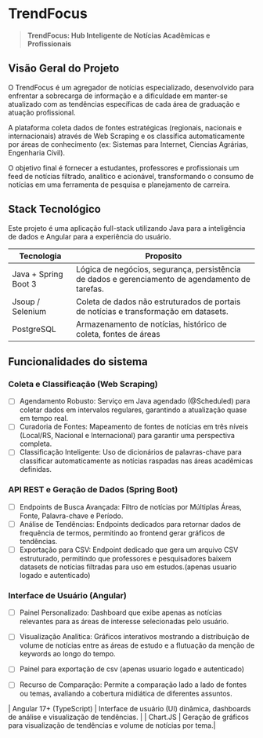 # TrendFocus
> **TrendFocus: Hub Inteligente de Notícias Acadêmicas e Profissionais**

## Visão Geral do Projeto

O TrendFocus é um agregador de notícias especializado, desenvolvido para enfrentar a sobrecarga de informação e a dificuldade em manter-se atualizado com as tendências específicas de cada área de graduação e atuação profissional.

A plataforma coleta dados de fontes estratégicas (regionais, nacionais e internacionais) através de Web Scraping e os classifica automaticamente por áreas de conhecimento (ex: Sistemas para Internet, Ciencias Agrárias, Engenharia Cívil).

O objetivo final é fornecer a estudantes, professores e profissionais um feed de notícias filtrado, analítico e acionável, transformando o consumo de notícias em uma ferramenta de pesquisa e planejamento de carreira.

## Stack Tecnológico

Este projeto é uma aplicação full-stack utilizando Java para a inteligência de dados e Angular para a experiência do usuário.

| Tecnologia | Proposito |
|------------|-----------|
| Java + Spring Boot 3 | Lógica de negócios, segurança, persistência de dados e gerenciamento de agendamento de tarefas.|
| Jsoup / Selenium | Coleta de dados não estruturados de portais de notícias e transformação em datasets. |
| PostgreSQL | Armazenamento de notícias, histórico de coleta, fontes de áreas |

## Funcionalidades do sistema

### Coleta e Classificação (Web Scraping)

- [ ] Agendamento Robusto: Serviço em Java agendado (@Scheduled) para coletar dados em intervalos regulares, garantindo a atualização quase em tempo real.
- [ ] Curadoria de Fontes: Mapeamento de fontes de notícias em três níveis (Local/RS, Nacional e Internacional) para garantir uma perspectiva completa.
- [ ] Classificação Inteligente: Uso de dicionários de palavras-chave para classificar automaticamente as notícias raspadas nas áreas acadêmicas definidas.

### API REST e Geração de Dados (Spring Boot)

- [ ] Endpoints de Busca Avançada: Filtro de notícias por Múltiplas Áreas, Fonte, Palavra-chave e Período.
- [ ] Análise de Tendências: Endpoints dedicados para retornar dados de frequência de termos, permitindo ao frontend gerar gráficos de tendências.
- [ ] Exportação para CSV: Endpoint dedicado que gera um arquivo CSV estruturado, permitindo que professores e pesquisadores baixem datasets de notícias filtradas para uso em estudos.(apenas usuario logado e autenticado)

### Interface de Usuário (Angular)
- [ ] Painel Personalizado: Dashboard que exibe apenas as notícias relevantes para as áreas de interesse selecionadas pelo usuário.
- [ ] Visualização Analítica: Gráficos interativos mostrando a distribuição de volume de notícias entre as áreas de estudo e a flutuação da menção de keywords ao longo do tempo.
- [ ] Painel para exportação de csv (apenas usuario logado e autenticado)
- [ ] Recurso de Comparação: Permite a comparação lado a lado de fontes ou temas, avaliando a cobertura midiática de diferentes assuntos.


| Angular 17+ (TypeScript) | Interface de usuário (UI) dinâmica, dashboards de análise e visualização de tendências. |
| Chart.JS | Geração de gráficos para visualização de tendências e volume de notícias por tema.|
